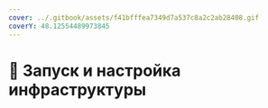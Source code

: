 ```yaml
---
cover: ../.gitbook/assets/f41bfffea7349d7a537c8a2c2ab28408.gif
coverY: 48.12554489973845
---
```


# 🚀 Запуск и настройка инфраструктуры

